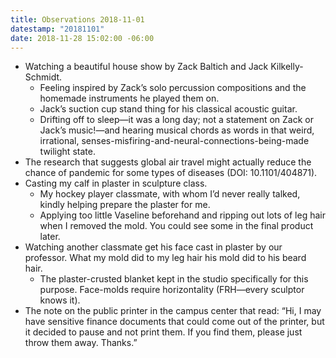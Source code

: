 ```yaml
---
title: Observations 2018-11-01
datestamp: "20181101"
date: 2018-11-28 15:02:00 -06:00
---
```


- Watching a beautiful house show by Zack Baltich and Jack Kilkelly-Schmidt.
	- Feeling inspired by Zack’s solo percussion compositions and the homemade instruments he played them on.
	- Jack’s suction cup stand thing for his classical acoustic guitar.
	- Drifting off to sleep—it was a long day; not a statement on Zack or Jack’s music!—and hearing musical chords as words in that weird, irrational, senses-misfiring-and-neural-connections-being-made twilight state.
- The research that suggests global air travel might actually reduce the chance of pandemic for some types of diseases (DOI: 10.1101/404871).
- Casting my calf in plaster in sculpture class.
	- My hockey player classmate, with whom I’d never really talked, kindly helping prepare the plaster for me.
	- Applying too little Vaseline beforehand and ripping out lots of leg hair when I removed the mold. You could see some in the final product later.
- Watching another classmate get his face cast in plaster by our professor. What my mold did to my leg hair his mold did to his beard hair.
	- The plaster-crusted blanket kept in the studio specifically for this purpose. Face-molds require horizontality (FRH—every sculptor knows it).
- The note on the public printer in the campus center that read: “Hi, I may have sensitive finance documents that could come out of the printer, but it decided to pause and not print them. If you find them, please just throw them away. Thanks.”
